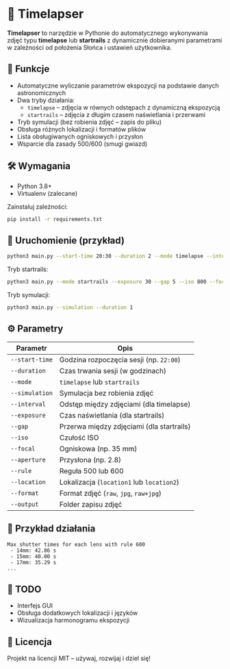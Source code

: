 # 📸 Timelapser

**Timelapser** to narzędzie w Pythonie do automatycznego wykonywania zdjęć typu **timelapse** lub **startrails** z dynamicznie dobieranymi parametrami w zależności od położenia Słońca i ustawień użytkownika.

## 🚀 Funkcje

- Automatyczne wyliczanie parametrów ekspozycji na podstawie danych astronomicznych
- Dwa tryby działania:
  - `timelapse` – zdjęcia w równych odstępach z dynamiczną ekspozycją
  - `startrails` – zdjęcia z długim czasem naświetlania i przerwami
- Tryb symulacji (bez robienia zdjęć – zapis do pliku)
- Obsługa różnych lokalizacji i formatów plików
- Lista obsługiwanych ogniskowych i przysłon
- Wsparcie dla zasady 500/600 (smugi gwiazd)

## 🛠️ Wymagania

- Python 3.8+
- Virtualenv (zalecane)

Zainstaluj zależności:
```bash
pip install -r requirements.txt
```

## 🧪 Uruchomienie (przykład)

```bash
python3 main.py --start-time 20:30 --duration 2 --mode timelapse --interval 5 --location location1
```

Tryb startrails:

```bash
python3 main.py --mode startrails --exposure 30 --gap 5 --iso 800 --focal 35 --aperture 2.8
```

Tryb symulacji:

```bash
python3 main.py --simulation --duration 1
```

## ⚙️ Parametry

| Parametr        | Opis |
|-----------------|------|
| `--start-time`  | Godzina rozpoczęcia sesji (np. `22:00`) |
| `--duration`    | Czas trwania sesji (w godzinach) |
| `--mode`        | `timelapse` lub `startrails` |
| `--simulation`  | Symulacja bez robienia zdjęć |
| `--interval`    | Odstęp między zdjęciami (dla timelapse) |
| `--exposure`    | Czas naświetlania (dla startrails) |
| `--gap`         | Przerwa między zdjęciami (dla startrails) |
| `--iso`         | Czułość ISO |
| `--focal`       | Ogniskowa (np. 35 mm) |
| `--aperture`    | Przysłona (np. 2.8) |
| `--rule`        | Reguła 500 lub 600 |
| `--location`    | Lokalizacja (`location1` lub `location2`) |
| `--format`      | Format zdjęć (`raw`, `jpg`, `raw+jpg`) |
| `--output`      | Folder zapisu zdjęć |

## 📝 Przykład działania

```
Max shutter times for each lens with rule 600
 - 14mm: 42.86 s
 - 15mm: 40.00 s
 - 17mm: 35.29 s
...
```

## 🔧 TODO

- Interfejs GUI
- Obsługa dodatkowych lokalizacji i języków
- Wizualizacja harmonogramu ekspozycji

## 📄 Licencja

Projekt na licencji MIT – używaj, rozwijaj i dziel się!
